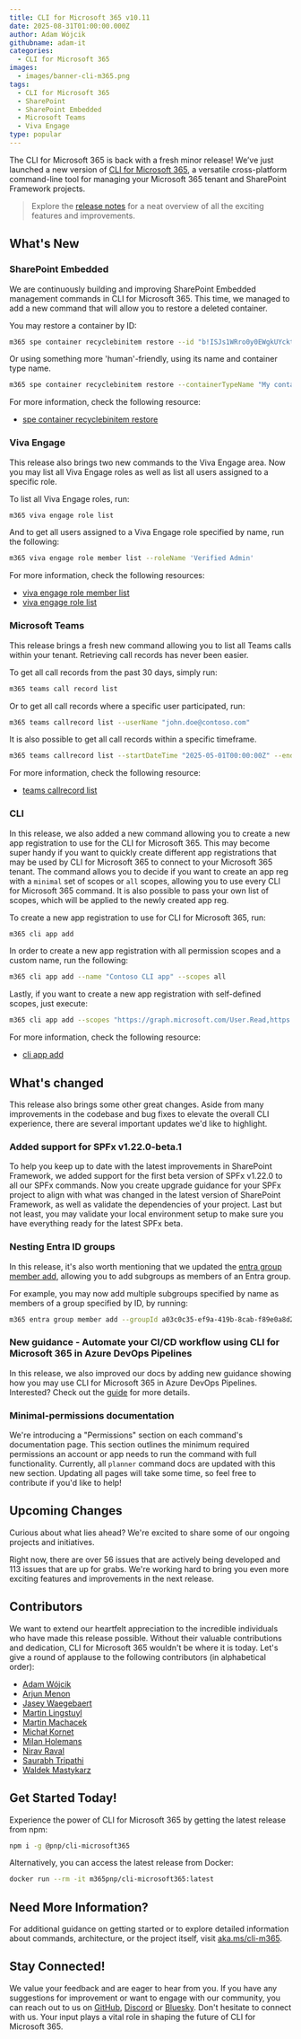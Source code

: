 ```yaml
---
title: CLI for Microsoft 365 v10.11
date: 2025-08-31T01:00:00.000Z
author: Adam Wójcik
githubname: adam-it
categories:
  - CLI for Microsoft 365
images:
  - images/banner-cli-m365.png
tags:
  - CLI for Microsoft 365
  - SharePoint
  - SharePoint Embedded
  - Microsoft Teams
  - Viva Engage
type: popular
---
```


The CLI for Microsoft 365 is back with a fresh minor release! We’ve just launched a new version of [CLI for Microsoft 365](https://aka.ms/cli-m365), a versatile cross-platform command-line tool for managing your Microsoft 365 tenant and SharePoint Framework projects.

> Explore the [release notes](https://aka.ms/cli-m365/notes) for a neat overview of all the exciting features and improvements. 

## What's New

### SharePoint Embedded

We are continuously building and improving SharePoint Embedded management commands in CLI for Microsoft 365. This time, we managed to add a new command that will allow you to restore a deleted container.

You may restore a container by ID:

```sh
m365 spe container recyclebinitem restore --id "b!ISJs1WRro0y0EWgkUYcktDa0mE8zSlFEqFzqRn70Zwp1CEtDEBZgQICPkRbil_5Z"
```

Or using something more 'human'-friendly, using its name and container type name.

```sh
m365 spe container recyclebinitem restore --containerTypeName "My container type name" --name "Invoices"
```

For more information, check the following resource:

- [spe container recyclebinitem restore](https://pnp.github.io/cli-microsoft365/cmd/spe/container/container-recyclebinitem-restore/)

### Viva Engage

This release also brings two new commands to the Viva Engage area. Now you may list all Viva Engage roles as well as list all users assigned to a specific role.

To list all Viva Engage roles, run:

```sh
m365 viva engage role list
```

And to get all users assigned to a Viva Engage role specified by name, run the following:

```sh
m365 viva engage role member list --roleName 'Verified Admin'
```

For more information, check the following resources:

- [viva engage role member list](https://pnp.github.io/cli-microsoft365/cmd/viva/engage/engage-role-list/)
- [viva engage role list](https://pnp.github.io/cli-microsoft365/cmd/viva/engage/engage-role-list/)

### Microsoft Teams

This release brings a fresh new command allowing you to list all Teams calls within your tenant. Retrieving call records has never been easier.

To get all call records from the past 30 days, simply run:

```sh
m365 teams call record list
```

Or to get all call records where a specific user participated, run:

```sh
m365 teams callrecord list --userName "john.doe@contoso.com"
```

It is also possible to get all call records within a specific timeframe.

```sh
m365 teams callrecord list --startDateTime "2025-05-01T00:00:00Z" --endDateTime "2025-05-14T00:00:00Z"
```

For more information, check the following resource:

- [teams callrecord list](https://pnp.github.io/cli-microsoft365/cmd/teams/callrecord/callrecord-list/)

### CLI

In this release, we also added a new command allowing you to create a new app registration to use for the CLI for Microsoft 365. This may become super handy if you want to quickly create different app registrations that may be used by CLI for Microsoft 365 to connect to your Microsoft 365 tenant. The command allows you to decide if you want to create an app reg with a `minimal` set of scopes or `all` scopes, allowing you to use every CLI for Microsoft 365 command. It is also possible to pass your own list of scopes, which will be applied to the newly created app reg.

To create a new app registration to use for CLI for Microsoft 365, run:

```sh
m365 cli app add
```

In order to create a new app registration with all permission scopes and a custom name, run the following:

```sh
m365 cli app add --name "Contoso CLI app" --scopes all
```

Lastly, if you want to create a new app registration with self-defined scopes, just execute:

```sh
m365 cli app add --scopes "https://graph.microsoft.com/User.Read,https://graph.microsoft.com/Group.Read.All"
```

For more information, check the following resource:

- [cli app add](https://pnp.github.io/cli-microsoft365/cmd/cli/app/app-add/)

## What's changed

This release also brings some other great changes. Aside from many improvements in the codebase and bug fixes to elevate the overall CLI experience, there are several important updates we'd like to highlight.

### Added support for SPFx v1.22.0-beta.1 

To help you keep up to date with the latest improvements in SharePoint Framework, we added support for the first beta version of SPFx v1.22.0 to all our SPFx commands. Now you create upgrade guidance for your SPFx project to align with what was changed in the latest version of SharePoint Framework, as well as validate the dependencies of your project. Last but not least, you may validate your local environment setup to make sure you have everything ready for the latest SPFx beta.

### Nesting Entra ID groups

In this release, it's also worth mentioning that we updated the [entra group member add](https://pnp.github.io/cli-microsoft365/cmd/entra/group/group-member-add/), allowing you to add subgroups as members of an Entra group.

For example, you may now add multiple subgroups specified by name as members of a group specified by ID, by running:

```sh
m365 entra group member add --groupId a03c0c35-ef9a-419b-8cab-f89e0a8d2d2a --subgroupNames "Developers,Human Resources" --role Member
```

### New guidance - Automate your CI/CD workflow using CLI for Microsoft 365 in Azure DevOps Pipelines

In this release, we also improved our docs by adding new guidance showing how you may use CLI for Microsoft 365 in Azure DevOps Pipelines. Interested? Check out the [guide](https://pnp.github.io/cli-microsoft365/user-guide/azuredevops-pipeline) for more details.

### Minimal-permissions documentation

We're introducing a "Permissions" section on each command's documentation page. This section outlines the minimum required permissions an account or app needs to run the command with full functionality. Currently, all `planner` command docs are updated with this new section. Updating all pages will take some time, so feel free to contribute if you'd like to help!

## Upcoming Changes

Curious about what lies ahead? We're excited to share some of our ongoing projects and initiatives.

Right now, there are over 56 issues that are actively being developed and 113 issues that are up for grabs. We're working hard to bring you even more exciting features and improvements in the next release.

## Contributors

We want to extend our heartfelt appreciation to the incredible individuals who have made this release possible. Without their valuable contributions and dedication, CLI for Microsoft 365 wouldn't be where it is today. Let's give a round of applause to the following contributors (in alphabetical order):

- [Adam Wójcik](https://github.com/Adam-it)
- [Arjun Menon](https://github.com/arjunumenon)
- [Jasey Waegebaert](https://github.com/Jwaegebaert)
- [Martin Lingstuyl](https://github.com/martinlingstuyl)
- [Martin Machacek](https://github.com/MartinM85)
- [Michał Kornet](https://github.com/mkm17)
- [Milan Holemans](https://github.com/milanholemans)
- [Nirav Raval](https://github.com/nirav-raval)
- [Saurabh Tripathi](https://github.com/Saurabh7019)
- [Waldek Mastykarz](https://github.com/waldekmastykarz)

## Get Started Today!

Experience the power of CLI for Microsoft 365 by getting the latest release from npm:

```bash
npm i -g @pnp/cli-microsoft365
```

Alternatively, you can access the latest release from Docker:

```bash
docker run --rm -it m365pnp/cli-microsoft365:latest
```

## Need More Information?

For additional guidance on getting started or to explore detailed information about commands, architecture, or the project itself, visit [aka.ms/cli-m365](https://aka.ms/cli-m365).

## Stay Connected!

We value your feedback and are eager to hear from you. If you have any suggestions for improvement or want to engage with our community, you can reach out to us on [GitHub](https://github.com/pnp/cli-microsoft365/issues), [Discord](https://aka.ms/cli-m365/discord) or [Bluesky](https://bsky.app/profile/climicrosoft365.bsky.social). Don't hesitate to connect with us. Your input plays a vital role in shaping the future of CLI for Microsoft 365.
